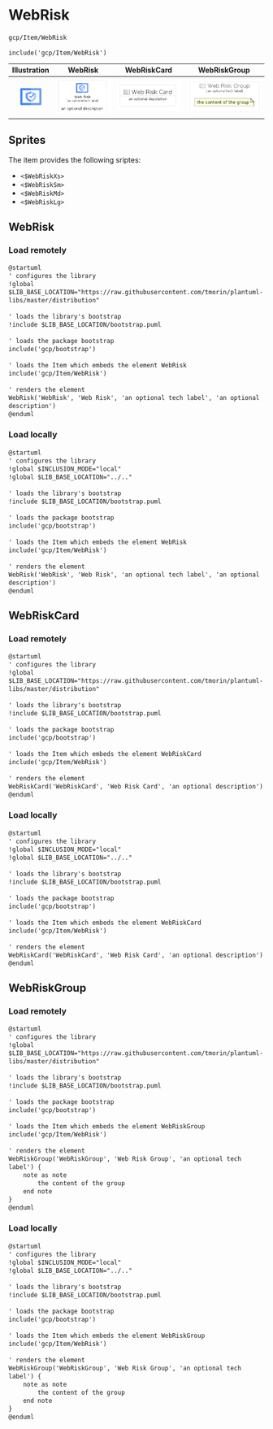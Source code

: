 # WebRisk


```text
gcp/Item/WebRisk
```

```text
include('gcp/Item/WebRisk')
```



| Illustration | WebRisk | WebRiskCard | WebRiskGroup |
| :---: | :---: | :---: | :---: |
| ![illustration for Illustration](../../gcp/Item/WebRisk.png) | ![illustration for WebRisk](../../gcp/Item/WebRisk.Local.png) | ![illustration for WebRiskCard](../../gcp/Item/WebRiskCard.Local.png) | ![illustration for WebRiskGroup](../../gcp/Item/WebRiskGroup.Local.png) |



## Sprites
The item provides the following sriptes:

- `<$WebRiskXs>`
- `<$WebRiskSm>`
- `<$WebRiskMd>`
- `<$WebRiskLg>`





## WebRisk

### Load remotely
```plantuml
@startuml
' configures the library
!global $LIB_BASE_LOCATION="https://raw.githubusercontent.com/tmorin/plantuml-libs/master/distribution"

' loads the library's bootstrap
!include $LIB_BASE_LOCATION/bootstrap.puml

' loads the package bootstrap
include('gcp/bootstrap')

' loads the Item which embeds the element WebRisk
include('gcp/Item/WebRisk')

' renders the element
WebRisk('WebRisk', 'Web Risk', 'an optional tech label', 'an optional description')
@enduml
```

### Load locally
```plantuml
@startuml
' configures the library
!global $INCLUSION_MODE="local"
!global $LIB_BASE_LOCATION="../.."

' loads the library's bootstrap
!include $LIB_BASE_LOCATION/bootstrap.puml

' loads the package bootstrap
include('gcp/bootstrap')

' loads the Item which embeds the element WebRisk
include('gcp/Item/WebRisk')

' renders the element
WebRisk('WebRisk', 'Web Risk', 'an optional tech label', 'an optional description')
@enduml
```

## WebRiskCard

### Load remotely
```plantuml
@startuml
' configures the library
!global $LIB_BASE_LOCATION="https://raw.githubusercontent.com/tmorin/plantuml-libs/master/distribution"

' loads the library's bootstrap
!include $LIB_BASE_LOCATION/bootstrap.puml

' loads the package bootstrap
include('gcp/bootstrap')

' loads the Item which embeds the element WebRiskCard
include('gcp/Item/WebRisk')

' renders the element
WebRiskCard('WebRiskCard', 'Web Risk Card', 'an optional description')
@enduml
```

### Load locally
```plantuml
@startuml
' configures the library
!global $INCLUSION_MODE="local"
!global $LIB_BASE_LOCATION="../.."

' loads the library's bootstrap
!include $LIB_BASE_LOCATION/bootstrap.puml

' loads the package bootstrap
include('gcp/bootstrap')

' loads the Item which embeds the element WebRiskCard
include('gcp/Item/WebRisk')

' renders the element
WebRiskCard('WebRiskCard', 'Web Risk Card', 'an optional description')
@enduml
```

## WebRiskGroup

### Load remotely
```plantuml
@startuml
' configures the library
!global $LIB_BASE_LOCATION="https://raw.githubusercontent.com/tmorin/plantuml-libs/master/distribution"

' loads the library's bootstrap
!include $LIB_BASE_LOCATION/bootstrap.puml

' loads the package bootstrap
include('gcp/bootstrap')

' loads the Item which embeds the element WebRiskGroup
include('gcp/Item/WebRisk')

' renders the element
WebRiskGroup('WebRiskGroup', 'Web Risk Group', 'an optional tech label') {
    note as note
        the content of the group
    end note
}
@enduml
```

### Load locally
```plantuml
@startuml
' configures the library
!global $INCLUSION_MODE="local"
!global $LIB_BASE_LOCATION="../.."

' loads the library's bootstrap
!include $LIB_BASE_LOCATION/bootstrap.puml

' loads the package bootstrap
include('gcp/bootstrap')

' loads the Item which embeds the element WebRiskGroup
include('gcp/Item/WebRisk')

' renders the element
WebRiskGroup('WebRiskGroup', 'Web Risk Group', 'an optional tech label') {
    note as note
        the content of the group
    end note
}
@enduml
```

